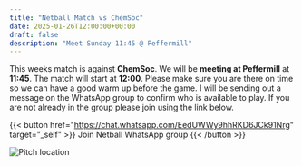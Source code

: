 ```yaml
---
title: "Netball Match vs ChemSoc"
date: 2025-01-26T12:00:00+00:00
draft: false
description: "Meet Sunday 11:45 @ Peffermill"
---
```


This weeks match is against __ChemSoc__. We will be __meeting at Peffermill__ at __11:45__. The match will start at __12:00__. Please make sure you are there on time so we can have a good warm up before the game. I will be sending out a message on the WhatsApp group to confirm who is available to play. If you are not already in the group please join using the link below.

{{< button href="https://chat.whatsapp.com/EedUWWy9hhRKD6JCk91Nrg" target="_self" >}}
Join Netball WhatsApp group
{{< /button >}}

![Pitch location](netballpitchlocation.png)